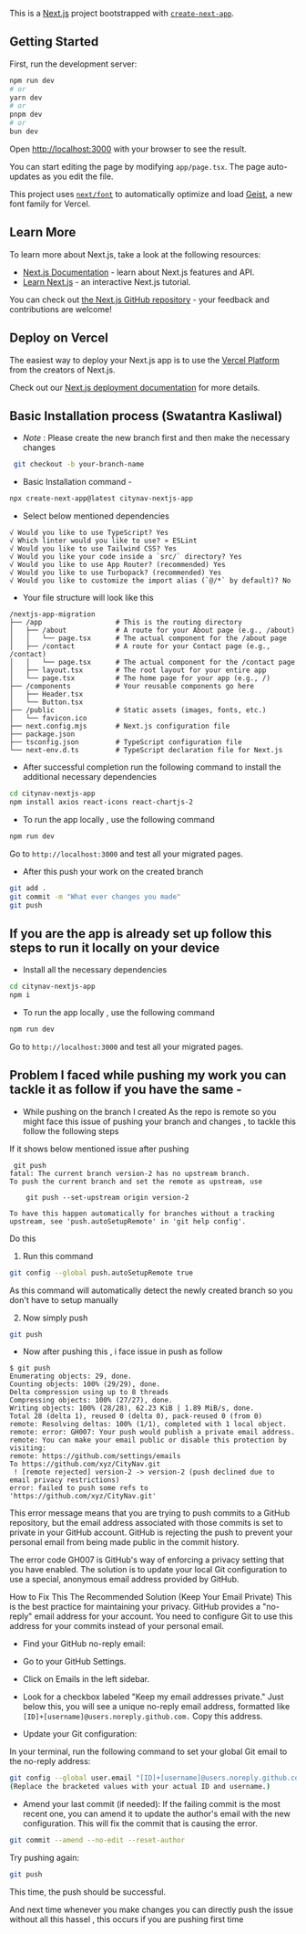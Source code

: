 This is a [Next.js](https://nextjs.org) project bootstrapped with [`create-next-app`](https://nextjs.org/docs/app/api-reference/cli/create-next-app).

## Getting Started

First, run the development server:

```bash
npm run dev
# or
yarn dev
# or
pnpm dev
# or
bun dev
```

Open [http://localhost:3000](http://localhost:3000) with your browser to see the result.

You can start editing the page by modifying `app/page.tsx`. The page auto-updates as you edit the file.

This project uses [`next/font`](https://nextjs.org/docs/app/building-your-application/optimizing/fonts) to automatically optimize and load [Geist](https://vercel.com/font), a new font family for Vercel.

## Learn More

To learn more about Next.js, take a look at the following resources:

- [Next.js Documentation](https://nextjs.org/docs) - learn about Next.js features and API.
- [Learn Next.js](https://nextjs.org/learn) - an interactive Next.js tutorial.

You can check out [the Next.js GitHub repository](https://github.com/vercel/next.js) - your feedback and contributions are welcome!

## Deploy on Vercel

The easiest way to deploy your Next.js app is to use the [Vercel Platform](https://vercel.com/new?utm_medium=default-template&filter=next.js&utm_source=create-next-app&utm_campaign=create-next-app-readme) from the creators of Next.js.

Check out our [Next.js deployment documentation](https://nextjs.org/docs/app/building-your-application/deploying) for more details.


## Basic Installation process (Swatantra Kasliwal)
- *Note* : Please create the new branch first and then make the necessary changes 

```bash
 git checkout -b your-branch-name
```

- Basic Installation command -

```bash
npx create-next-app@latest citynav-nextjs-app
```
- Select below mentioned dependencies 
```
√ Would you like to use TypeScript? Yes
√ Which linter would you like to use? » ESLint
√ Would you like to use Tailwind CSS? Yes
√ Would you like your code inside a `src/` directory? Yes
√ Would you like to use App Router? (recommended) Yes
√ Would you like to use Turbopack? (recommended) Yes
√ Would you like to customize the import alias (`@/*` by default)? No
```
- Your file structure will look like this 

```
/nextjs-app-migration
├── /app                  # This is the routing directory
│   ├── /about            # A route for your About page (e.g., /about)
│   │   └── page.tsx      # The actual component for the /about page
│   ├── /contact          # A route for your Contact page (e.g., /contact)
│   │   └── page.tsx      # The actual component for the /contact page
│   ├── layout.tsx        # The root layout for your entire app
│   └── page.tsx          # The home page for your app (e.g., /)
├── /components           # Your reusable components go here
│   ├── Header.tsx
│   └── Button.tsx
├── /public               # Static assets (images, fonts, etc.)
│   └── favicon.ico
├── next.config.mjs       # Next.js configuration file
├── package.json
├── tsconfig.json         # TypeScript configuration file
└── next-env.d.ts         # TypeScript declaration file for Next.js
```

- After successful completion run the following command to install the additional necessary dependencies

```bash
cd citynav-nextjs-app
npm install axios react-icons react-chartjs-2

```

- To run the app locally , use the following command 

```bash
npm run dev
```

Go to `http://localhost:3000` and test all your migrated pages.

- After this push your work on the created branch 
```bash
git add .
git commit -m "What ever changes you made"
git push
```

## If you are the app is already set up follow this steps to run it locally on your device
- Install all the necessary dependencies
```bash
cd citynav-nextjs-app
npm i
```

- To run the app locally , use the following command 

```bash
npm run dev
```

Go to `http://localhost:3000` and test all your migrated pages.

## Problem I faced while pushing my work you can tackle it as follow if you have the same - 

- While pushing on the branch I created 
As the repo is remote so you might face this issue of pushing your branch and changes , to tackle this follow the following steps

If it shows below mentioned issue after pushing 
```
 git push 
fatal: The current branch version-2 has no upstream branch.
To push the current branch and set the remote as upstream, use

    git push --set-upstream origin version-2

To have this happen automatically for branches without a tracking
upstream, see 'push.autoSetupRemote' in 'git help config'.
```

Do this
1. Run this command
```bash
git config --global push.autoSetupRemote true
```
As this command will automatically detect the newly created branch so you don't have to setup manually 

2. Now simply push 
```bash
git push
```

- Now after pushing this , i face issue in push as follow
```
$ git push
Enumerating objects: 29, done.
Counting objects: 100% (29/29), done.
Delta compression using up to 8 threads
Compressing objects: 100% (27/27), done.
Writing objects: 100% (28/28), 62.23 KiB | 1.89 MiB/s, done.
Total 28 (delta 1), reused 0 (delta 0), pack-reused 0 (from 0)
remote: Resolving deltas: 100% (1/1), completed with 1 local object.
remote: error: GH007: Your push would publish a private email address.
remote: You can make your email public or disable this protection by visiting:
remote: https://github.com/settings/emails
To https://github.com/xyz/CityNav.git
 ! [remote rejected] version-2 -> version-2 (push declined due to email privacy restrictions)
error: failed to push some refs to 'https://github.com/xyz/CityNav.git'
```

This error message means that you are trying to push commits to a GitHub repository, but the email address associated with those commits is set to private in your GitHub account. GitHub is rejecting the push to prevent your personal email from being made public in the commit history.

The error code GH007 is GitHub's way of enforcing a privacy setting that you have enabled. The solution is to update your local Git configuration to use a special, anonymous email address provided by GitHub.

How to Fix This
The Recommended Solution (Keep Your Email Private)
This is the best practice for maintaining your privacy. GitHub provides a "no-reply" email address for your account. You need to configure Git to use this address for your commits instead of your personal email.

- Find your GitHub no-reply email:

- Go to your GitHub Settings.

- Click on Emails in the left sidebar.

- Look for a checkbox labeled "Keep my email addresses private." Just below this, you will see a unique no-reply email address, formatted like `[ID]+[username]@users.noreply.github.com.` Copy this address.

- Update your Git configuration:

In your terminal, run the following command to set your global Git email to the no-reply address:
```bash
git config --global user.email "[ID]+[username]@users.noreply.github.com"
(Replace the bracketed values with your actual ID and username.)
```
- Amend your last commit (if needed):
If the failing commit is the most recent one, you can amend it to update the author's email with the new configuration. This will fix the commit that is causing the error.
```bash
git commit --amend --no-edit --reset-author
```

Try pushing again:
```bash
git push
```
This time, the push should be successful.

And next time whenever you make changes you can directly push the issue without all this hassel , this occurs if you are pushing first time 